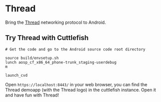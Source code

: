 # Thread

Bring the [Thread](https://www.threadgroup.org/) networking protocol to Android.

## Try Thread with Cuttlefish

```
# Get the code and go to the Android source code root directory

source build/envsetup.sh
lunch aosp_cf_x86_64_phone-trunk_staging-userdebug
m

launch_cvd
```

Open `https://localhost:8443/` in your web browser, you can find the Thread
demoapp (with the Thread logo) in the cuttlefish instance. Open it and have fun with Thread!
